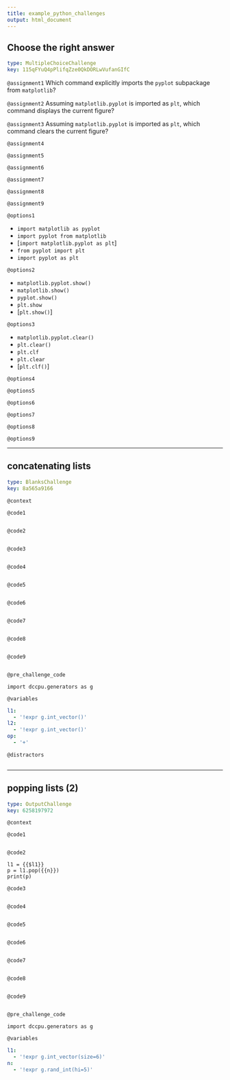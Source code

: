 ```yaml
---
title: example_python_challenges
output: html_document
---
```


## Choose the right answer

```yaml
type: MultipleChoiceChallenge
key: 115qFYuQ4pPlifqZze0QkDORLwVufanGIfC
```

`@assignment1`
Which command explicitly imports the `pyplot` subpackage from `matplotlib`?

`@assignment2`
Assuming `matplotlib.pyplot` is imported as `plt`, which command displays the current figure?

`@assignment3`
Assuming `matplotlib.pyplot` is imported as `plt`, which command clears the current figure?

`@assignment4`


`@assignment5`


`@assignment6`


`@assignment7`


`@assignment8`


`@assignment9`


`@options1`
- `import matplotlib as pyplot`
- `import pyplot from matplotlib`
- [`import matplotlib.pyplot as plt`]
- `from pyplot import plt`
- `import pyplot as plt`

`@options2`
- `matplotlib.pyplot.show()`
- `matplotlib.show()`
- `pyplot.show()`
- `plt.show`
- [`plt.show()`]

`@options3`
- `matplotlib.pyplot.clear()`
- `plt.clear()`
- `plt.clf`
- `plt.clear`
- [`plt.clf()`]

`@options4`


`@options5`


`@options6`


`@options7`


`@options8`


`@options9`


---

## concatenating lists

```yaml
type: BlanksChallenge
key: 8a565a9166
```

`@context`


`@code1`
```{python}

```

`@code2`
```{python}

```

`@code3`
```{python}

```

`@code4`
```{python}

```

`@code5`
```{python}

```

`@code6`
```{python}

```

`@code7`
```{python}

```

`@code8`
```{python}

```

`@code9`
```{python}

```

`@pre_challenge_code`
```{python}
import dccpu.generators as g
```

`@variables`
```yaml
l1:
  - '!expr g.int_vector()'
l2:
  - '!expr g.int_vector()'
op:
  - '+'
```

`@distractors`
```yaml

```

---

## popping lists (2)

```yaml
type: OutputChallenge
key: 6258197972
```

`@context`


`@code1`
```{python}

```

`@code2`
```{python}
l1 = {{$l1}}
p = l1.pop({{n}})
print(p)
```

`@code3`
```{python}

```

`@code4`
```{python}

```

`@code5`
```{python}

```

`@code6`
```{python}

```

`@code7`
```{python}

```

`@code8`
```{python}

```

`@code9`
```{python}

```

`@pre_challenge_code`
```{python}
import dccpu.generators as g
```

`@variables`
```yaml
l1:
  - '!expr g.int_vector(size=6)'
n:
  - '!expr g.rand_int(hi=5)'
```
